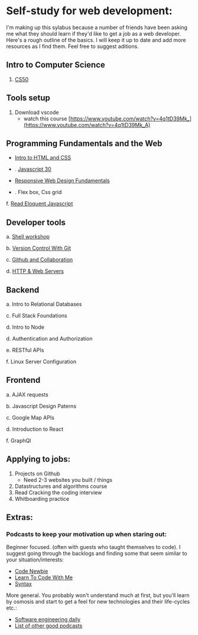 # Self-study for web development:

I'm making up this sylabus because a number of friends have been asking me what they should learn if they'd like to get a job as a web developer. Here's a rough outline of the basics. I will keep it up to date and add more resources as I find them. Feel free to suggest aditions. 

## Intro to Computer Science 

1. [CS50](https://www.edx.org/course/cs50s-introduction-computer-science-harvardx-cs50x)

## Tools setup 
1. Download vscode
	- watch this course [https://www.youtube.com/watch?v=4q1tD39Mk_](https://www.youtube.com/watch?v=4q1tD39Mk_A)

## Programming Fundamentals and the Web 
*	[Intro to HTML and CSS](https://www.udacity.com/course/intro-to-html-and-css--ud304)

* .     [Javascript 30](https://www.youtube.com/playlist?list=PLu8EoSxDXHP6CGK4YVJhL_VWetA865GOH)

*	[Responsive Web Design Fundamentals ](https://classroom.udacity.com/courses/ud893)

* .  Flex box, Css grid

f.	[Read Eloquent Javascript](https://eloquentjavascript.net/)

##	Developer tools
a.	[Shell workshop](https://www.udacity.com/course/shell-workshop--ud206)

b.	[Version Control With Git](https://www.udacity.com/course/version-control-with-git--ud123)

c.	[Github and Collaboration](https://www.udacity.com/course/github-collaboration--ud456) 	

d.	[HTTP & Web Servers](https://www.udacity.com/course/http-web-servers--ud303)

##	Backend
a.	Intro to Relational Databases

c.	Full Stack Foundations

d.      Intro to Node

d.	Authentication and Authorization

e.	RESTful APIs 

f.	Linux Server Configuration 

##	Frontend

a.	AJAX requests

b.	Javascript Design Paterns

c.	Google Map APIs   

d.      Introduction to React   

f.      GraphQl  

## Applying to jobs:
1. Projects on Github
	* Need 2-3 websites you built / things
2. Datastructures and algorithms course
3. Read Cracking the coding interview
4. Whitboarding practice 



## Extras:
 ### Podcasts to keep your motivation up when staring out:

Beginner focused. (often with guests who taught themselves to code). I suggest going through the backlogs and finding some that seem similar to your situation/interests:
* [Code Newbie](https://www.codenewbie.org/podcast)
* [Learn To Code With Me](https://learntocodewith.me/podcast/)
* [Syntax](https://syntax.fm/)
	
More general. You probably won't understand much at first, but you'll learn by osmosis and start to get a feel for new technologies and their life-cycles etc.: 
* [Software engineering daily](https://softwareengineeringdaily.com/category/all-episodes/exclusive-content/Podcast/) 
* [List of other good podcasts](https://www.techrepublic.com/article/10-podcasts-for-programmers-and-budding-developers/)
